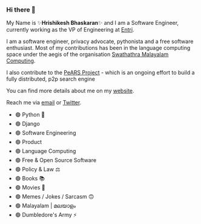 ### Hi there 👋

<!--
**stultus/stultus** is a ✨ _special_ ✨ repository because its `README.md` (this file) appears on your GitHub profile.

Here are some ideas to get you started:

- 🔭 I’m currently working on ...
- 🌱 I’m currently learning ...
- 👯 I’m looking to collaborate on ...
- 🤔 I’m looking for help with ...
- 💬 Ask me about ...
- 📫 How to reach me: ...
- 😄 Pronouns: ...
- ⚡ Fun fact: ...
-->
My Name is ✨**Hrishikesh Bhaskaran**✨ and I am a Software Engineer, currently working as the VP of Engineering at [Entri](https://entri.app). 

I am a software engineer, privacy advocate, pythonista and a free software enthusiast. Most of my contributions has been in the language computing space under the aegis of the organisation [Swathathra Malayalam Computing](https://smc.org.in). 

I also contribute to the [PeARS Project](https://pearsproject.org/) - which is an ongoing effort to build a fully distributed, p2p search engine

You can find more details about me on my [website](https://stultus.in).

Reach me via [email](mailto:hello@stultus.in) or [Twitter](https://twitter.com/_stultus).

- 🟢 Python 🐍
- 🟢 Django 
- 🟢 Software Engineering
- 🟢 Product
- 🟢 Language Computing 
- 🟢 Free & Open Source Software 
- 🟢 Policy & Law ⚖️
- 🟢 Books 📚
- 🟢 Movies 🎥
- 🟢 Memes / Jokes / Sarcasm 🙃
- 🟢 Malayalam | മലയാളം
- 🟢 Dumbledore's Army ⚡
